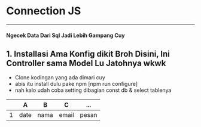 # Connection JS
---
#### Ngecek Data Dari Sql Jadi Lebih Gampang Cuy

## 1. Installasi Ama Konfig dikit Broh Disini, Ini Controller sama Model Lu Jatohnya wkwk

- Clone kodingan yang ada dimari cuy 
- abis itu install dulu pake npm [npm run configure]
- nah kalo udah coba setting dibagian const db & select tablenya

|     |  A   |   B   |  C  | ... |
| --- | :--: | :---: | :-: | :-: |
| 1   | date | nama |   email  |   pesan  |



